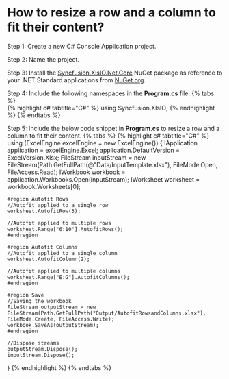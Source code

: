 # How to resize a row and a column to fit their content?

Step 1: Create a new C# Console Application project.

Step 2: Name the project.

Step 3: Install the [Syncfusion.XlsIO.Net.Core](https://www.nuget.org/packages/Syncfusion.XlsIO.Net.Core) NuGet package as reference to your .NET Standard applications from [NuGet.org](https://www.nuget.org).

Step 4: Include the following namespaces in the **Program.cs** file.
{% tabs %}  
{% highlight c# tabtitle="C#" %}
using Syncfusion.XlsIO;
{% endhighlight %}
{% endtabs %}  

Step 5: Include the below code snippet in **Program.cs** to resize a row and a column to fit their content.
{% tabs %}
{% highlight c# tabtitle="C#" %}
using (ExcelEngine excelEngine = new ExcelEngine())
{
    IApplication application = excelEngine.Excel;
    application.DefaultVersion = ExcelVersion.Xlsx;
    FileStream inputStream = new FileStream(Path.GetFullPath(@"Data/InputTemplate.xlsx"), FileMode.Open, FileAccess.Read);
    IWorkbook workbook = application.Workbooks.Open(inputStream);
    IWorksheet worksheet = workbook.Worksheets[0];

    #region Autofit Rows
    //Autofit applied to a single row
    worksheet.AutofitRow(3);

    //Autofit applied to multiple rows
    worksheet.Range["6:10"].AutofitRows();
    #endregion

    #region Autofit Columns
    //Autofit applied to a single column
    worksheet.AutofitColumn(2);

    //Autofit applied to multiple columns
    worksheet.Range["E:G"].AutofitColumns();
    #endregion

    #region Save
    //Saving the workbook
    FileStream outputStream = new FileStream(Path.GetFullPath("Output/AutofitRowsandColumns.xlsx"), FileMode.Create, FileAccess.Write);
    workbook.SaveAs(outputStream);
    #endregion

    //Dispose streams
    outputStream.Dispose();
    inputStream.Dispose();
}
{% endhighlight %}
{% endtabs %}
